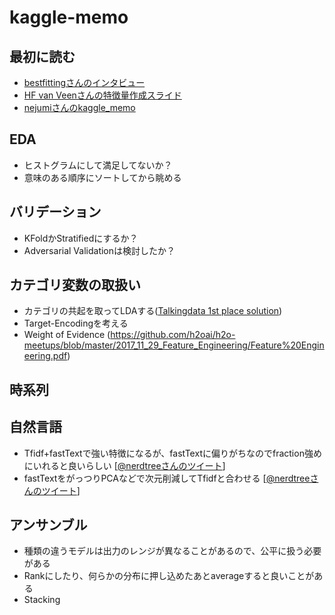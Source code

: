 # kaggle-memo

## 最初に読む

- [bestfittingさんのインタビュー](http://blog.kaggle.com/2018/05/07/profiling-top-kagglers-bestfitting-currently-1-in-the-world/)
- [HF van Veenさんの特徴量作成スライド](https://www.slideshare.net/HJvanVeen/feature-engineering-72376750)
- [nejumiさんのkaggle_memo](https://github.com/nejumi/kaggle_memo)

## EDA

- ヒストグラムにして満足してないか？
- 意味のある順序にソートしてから眺める

## バリデーション

- KFoldかStratifiedにするか？
- Adversarial Validationは検討したか？

## カテゴリ変数の取扱い

- カテゴリの共起を取ってLDAする([Talkingdata 1st place solution](https://www.slideshare.net/TakanoriHayashi3/talkingdata-adtracking-fraud-detection-challenge-1st-place-solution))
- Target-Encodingを考える
- Weight of Evidence (https://github.com/h2oai/h2o-meetups/blob/master/2017_11_29_Feature_Engineering/Feature%20Engineering.pdf)

## 時系列

## 自然言語

- Tfidf+fastTextで強い特徴になるが、fastTextに偏りがちなのでfraction強めにいれると良いらしい [[@nerdtreeさんのツイート](https://twitter.com/nardtree/status/994579698553311233?s=12)]
- fastTextをがっつりPCAなどで次元削減してTfidfと合わせる [[@nerdtreeさんのツイート](https://twitter.com/nardtree/status/995963496322945025)]

## アンサンブル

- 種類の違うモデルは出力のレンジが異なることがあるので、公平に扱う必要がある
- Rankにしたり、何らかの分布に押し込めたあとaverageすると良いことがある
- Stacking
